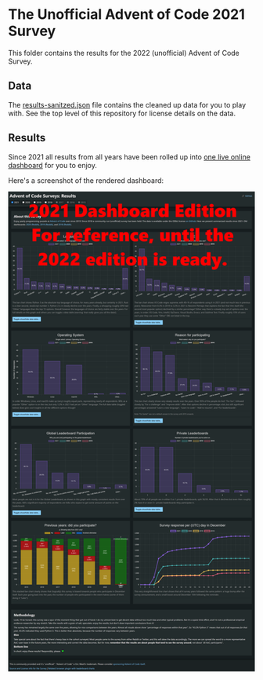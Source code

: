 # The Unofficial Advent of Code 2021 Survey

This folder contains the results for the 2022 (unofficial) Advent of Code Survey.

## Data

The [results-sanitzed.json](results-sanitzed.json) file contains the cleaned up data for you to play with.
See the top level of this repository for license details on the data.

## Results

Since 2021 all results from all years have been rolled up into [one live online dashboard](https://jeroenheijmans.github.io/advent-of-code-surveys/) for you to enjoy.

Here's a screenshot of the rendered dashboard:

![Dashboard](dashboard-01.png)

